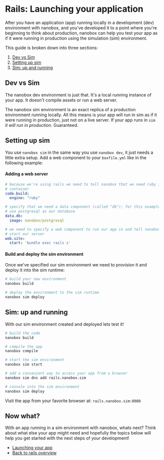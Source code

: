 # Rails: Launching your application
After you have an application (app) running locally in a development (dev) environment with nanobox, and you've developed it to a point where you're beginning to think about production, nanobox can help you test your app as if it were running in production using the simulation (sim) environment.

This guide is broken down into three sections:

1. [Dev vs Sim](dev-vs-sim)
2. [Setting up sim](setting-up-a-sim-environment)
3. [Sim: up and running](sim-up-and-running)

## Dev vs Sim
The nanobox dev environment is just that. It's a local running instance of your app. It doesn't compile assets or run a web server.

The nanobox sim environment is an exact replica of a production environment running locally. All this means is your app will run in sim as if it were running in production, just not on a live server. If your app runs in `sim` *it will run in production*. Guaranteed.

## Setting up sim
You use `nanobox sim` in the same way you use `nanobox dev`, it just needs a little extra setup. Add a web component to your `boxfile.yml` like in the following example:

#### Adding a web server
```yaml
# because we're using rails we need to tell nanobox that we need ruby in our
# container
code.build:
  engine: "ruby"

# specify that we need a data component (called "db"); for this example we'll
# use postgresql as our database
data.db:
  image: nanobox/postgresql

# we need to specify a web component to run our app in and tell nanobox how to
# start our server
web.site:
  start: 'bundle exec rails s'
```

#### Build and deploy the sim environment
Once we've specified our sim environment we need to provision it and deploy it into the sim runtime:

```bash
# build your new environment
nanobox build

# deploy the environment to the sim runtime
nanobox sim deploy
```

## Sim: up and running
With our sim environment created and deployed lets test it!

```bash
# build the code
nanobox build

# compile the app
nanobox compile

# start the sim environment
nanobox sim start

# add a convenient way to access your app from a browser
nanobox sim dns add rails.nanobox.sim

# console into the sim environment
nanobox sim deploy
```

Visit the app from your favorite browser at: `rails.nanobox.sim:8080`

## Now what?
With an app running in a sim environment with nanobox, whats next? Think about what else your app might need and hopefully the topics below will help you get started with the next steps of your development!

* [Launching your app](launching-your-app.html)
* [Back to rails overview](overview.html)
